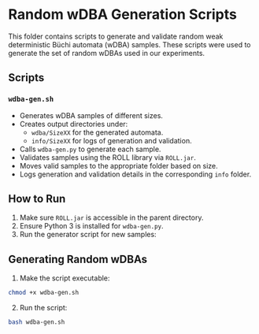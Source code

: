 # Random wDBA Generation Scripts

This folder contains scripts to generate and validate random weak deterministic Büchi automata (wDBA) samples. These scripts were used to generate the set of random wDBAs used in our experiments.

## Scripts

### `wdba-gen.sh`
- Generates wDBA samples of different sizes.
- Creates output directories under:
  - `wdba/SizeXX` for the generated automata.
  - `info/SizeXX` for logs of generation and validation.
- Calls `wdba-gen.py` to generate each sample.
- Validates samples using the ROLL library via `ROLL.jar`.
- Moves valid samples to the appropriate folder based on size.
- Logs generation and validation details in the corresponding `info` folder.


## How to Run

1. Make sure `ROLL.jar` is accessible in the parent directory.  
2. Ensure Python 3 is installed for `wdba-gen.py`.  
3. Run the generator script for new samples:

## Generating Random wDBAs

1. Make the script executable:

```bash
chmod +x wdba-gen.sh
```
2. Run the script:

```bash
bash wdba-gen.sh
```

